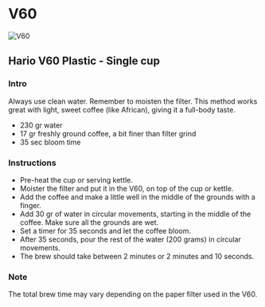 # V60

![V60](https://cdn.rawgit.com/andmos/Coffee/master/img/V60.svg)

## Hario V60 Plastic - Single cup

### Intro

Always use clean water. Remember to moisten the filter. This method works great with light, sweet coffee (like African), giving it a full-body taste.

* 230 gr water
* 17 gr freshly ground coffee, a bit finer than filter grind
* 35 sec bloom time

### Instructions

* Pre-heat the cup or serving kettle.
* Moister the filter and put it in the V60, on top of the cup or kettle.
* Add the coffee and make a little well in the middle of the grounds with a finger.
* Add 30 gr of water in circular movements, starting in the middle of the coffee. Make sure all the grounds are wet.
* Set a timer for 35 seconds and let the coffee bloom.
* After 35 seconds, pour the rest of the water (200 grams) in circular movements.
* The brew should take between 2 minutes or 2 minutes and 10 seconds.

### Note

The total brew time may vary depending on the paper filter used in the V60.
